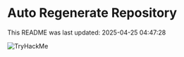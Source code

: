# Auto Regenerate Repository

This README was last updated: 2025-04-25 04:47:28

 ![TryHackMe](https://tryhackme.com/badge/533634)